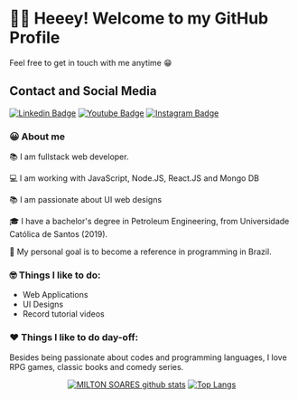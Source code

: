 # 👋🏼 Heeey! Welcome to my GitHub Profile

Feel free to get in touch with me anytime 😁

## Contact and Social Media
[![Linkedin Badge](https://img.shields.io/badge/linkedin-%230077B5.svg?&style=for-the-badge&logo=linkedin&logoColor=white&link=https://www.linkedin.com/in/soaresmilton/)](https://www.linkedin.com/in/soaresmilton/)
[![Youtube Badge](https://img.shields.io/badge/youtube-%23FF0000.svg?&style=for-the-badge&logo=youtube&logoColor=white)](https://www.youtube.com/channel/UCMsbUh0LDOMQCTBdBXwkFiQ/)
[![Instagram Badge](https://img.shields.io/badge/instagram-%23E4405F.svg?&style=for-the-badge&logo=instagram&logoColor=white&link=https://www.instagram.com/soaresmiltinho/)](https://www.instagram.com/soaresmiltinho/)


### 😀 About me 
📚 I am fullstack web developer.

💻 I am working with JavaScript, Node.JS, React.JS and Mongo DB

📚 I am passionate about UI web designs 

🎓 I have a bachelor's degree in Petroleum Engineering, from Universidade Católica de Santos (2019).

🎯 My personal goal is to become a reference in programming in Brazil.

### 🤓 Things I like to do:
- Web Applications
- UI Designs
- Record tutorial videos

### ❤ Things I like to do day-off:
Besides being passionate about codes and programming languages, I love RPG games, classic books and comedy series.


<div align="center" >
  
  [![MILTON SOARES github stats](https://github-readme-stats.vercel.app/api?username=soaresmilton&show_icons=true&theme=gruvbox)](https://github.com/anuraghazra/github-readme-stats)
[![Top Langs](https://github-readme-stats.vercel.app/api/top-langs/?username=soaresmilton&layout=compact&theme=gruvbox)](https://github.com/anuraghazra/github-readme-stats)

</div>

